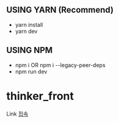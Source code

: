 ## USING YARN (Recommend)

- yarn install
- yarn dev

## USING NPM

- npm i OR npm i --legacy-peer-deps
- npm run dev
# thinker_front

Link
<a href="http://thinker-bucket.s3-website.ap-northeast-2.amazonaws.com/"> 접속</a>
